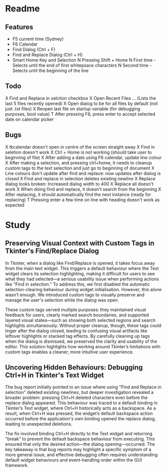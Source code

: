 # Readme

## Features 
- F5 current time (Sydney)
- F6 Calendar
- Find Dialog (Ctrl + F)
- Find and Replace Dialog (Ctrl + H)
- Smart Home Key and Selection
N Pressing Shift + Home
	N First time - Selects until the end of first whitepsace characters
	N Second time - Selects until the beginning of the line

## Todo
X Find and Replace in selction checkbox
X Open Recent Files ... (Lists the last 5 files recently opened)
X Open dialog to be for all files by default (not just .txt files)
X Reopen last file on startup variable (for debugging purposes, bool value)
T After pressing F6, press enter to accept selected date on calendar picker

## Bugs
X tkcalendar doesn't open in centre of the screen straight away
X Find in seletion doesn't work
X Ctrl + Home is not working (should take user to beginning of file)
X After adding a date using F6 calendar, update line colour
X After making a selection, and pressing ctrl+home, it needs to cleanup custom tags to the text selection and just go to beginning of document
X Line colours don't update after find and replace: now updates after dialog is closed
X Find and replace in selection deletes existing newline
X Replace dialog looks broken: Increased dialog width to 400
X Replace all doesn't work
X When doing find and replace, it doesn't search from the beginning
X After replacing, it should automatically find the next instance (ready for replacing)
T Pressing enter a few time on line with heading doesn't work as expected

# Study

## Preserving Visual Context with Custom Tags in Tkinter's Find/Replace Dialog

In Tkinter, when a dialog like Find/Replace is opened, it takes focus away from the main text widget. This triggers a default behaviour where the Text widget clears its selection highlighting, making it difficult for users to see what they had selected—a serious usability issue when performing actions like "Find in selection." To address this, we first disabled the automatic selection-clearing behaviour during widget initialisation. However, this alone wasn’t enough. We introduced custom tags to visually preserve and manage the user's selection while the dialog was open.

These custom tags served multiple purposes: they maintained visual feedback for users, clearly marked search boundaries, and supported layered visual states—such as showing both selected regions and search highlights simultaneously. Without proper cleanup, though, these tags could linger after the dialog closed, leading to confusing visual artifacts like leftover highlights or stacked tag effects. By carefully cleaning up tags when the dialog is dismissed, we preserved the clarity and usability of the editor. This solution highlights how working around Tkinter’s limitations with custom tags enables a cleaner, more intuitive user experience.

## Uncovering Hidden Behaviours: Debugging Ctrl+H in Tkinter's Text Widget

The bug report initially pointed to an issue where using "Find and Replace in selection" deleted existing newlines, but deeper investigation revealed a broader problem: pressing Ctrl+H deleted characters even before the replace dialog appeared. This behaviour was traced to a default binding in Tkinter’s Text widget, where Ctrl+H historically acts as a backspace. As a result, when Ctrl+H was pressed, the widget’s default backspace action occurred before the application's own binding opened the replace dialog, leading to unexpected deletions.

The fix involved binding Ctrl+H directly to the Text widget and returning "break" to prevent the default backspace behaviour from executing. This ensured that only the desired action—the dialog opening—occurred. The key takeaway is that bug reports may highlight a specific symptom of a more general issue, and effective debugging often requires understanding default widget behaviours and event-handling order within the GUI framework.
